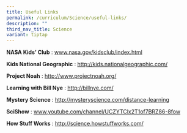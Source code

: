 ```yaml
---
title: Useful Links
permalink: /curriculum/Science/useful-links/
description: ""
third_nav_title: Science
variant: tiptap
---
```

<p><strong>NASA Kids’ Club</strong>&nbsp;:&nbsp;<a href="http://www.nasa.gov/kidsclub/index.html" rel="noopener noreferrer nofollow" target="_blank">www.nasa.gov/kidsclub/index.html</a>
</p>
<p><strong>Kids National Geographic</strong>&nbsp;:&nbsp;<a href="http://kids.nationalgeographic.com/" rel="noopener noreferrer nofollow" target="_blank">http://kids.nationalgeographic.com/</a>
</p>
<p><strong>Project Noah</strong>&nbsp;:&nbsp;<a href="http://www.projectnoah.org/" rel="noopener noreferrer nofollow" target="_blank">http://www.projectnoah.org/</a>
</p>
<p><strong>Learning with Bill Nye</strong>&nbsp;:&nbsp;<a href="http://billnye.com/" rel="noopener noreferrer nofollow" target="_blank">http://billnye.com/</a>
</p>
<p><strong>Mystery Science</strong>&nbsp;:&nbsp;<a href="http://mysteryscience.com/distance-learning" rel="noopener noreferrer nofollow" target="_blank">http://mysteryscience.com/distance-learning</a>
</p>
<p><strong>SciShow</strong>&nbsp;:&nbsp;<a href="http://www.youtube.com/channel/UCZYTClx2T1of7BRZ86-8fow" rel="noopener noreferrer nofollow" target="_blank">www.youtube.com/channel/UCZYTClx2T1of7BRZ86-8fow</a>
</p>
<p><strong>How Stuff Works</strong>&nbsp;:&nbsp;<a href="http://science.howstuffworks.com/" rel="noopener noreferrer nofollow" target="_blank">http://science.howstuffworks.com/</a>
</p>